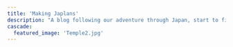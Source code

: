 ```yaml
---
title: 'Making Japlans'
description: "A blog following our adventure through Japan, start to finish."
cascade:
  featured_image: 'Temple2.jpg'
---
```


